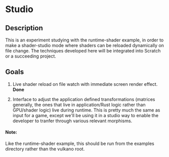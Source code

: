 # Studio


## Description

This is an experiment studying with the runtime-shader example, in order to make a shader-studio mode where shaders can be reloaded dynamically on file change.  The techniques developed here will be integrated into Scratch or a succeeding project.


## Goals

1. Live shader reload on file watch with immediate screen render effect.  **Done**

2. Interface to adjust the application defined transformations (matrices generally, the ones that live in application/Rust logic rather than GPU/shader logic) live during runtime.  This is pretty much the same as input for a game, except we'll be using it in a studio way to enable the developer to tranfer through various relevant morphisms.


#### Note:

Like the runtime-shader example, this should be run from the examples directory rather than the vulkano root.  
